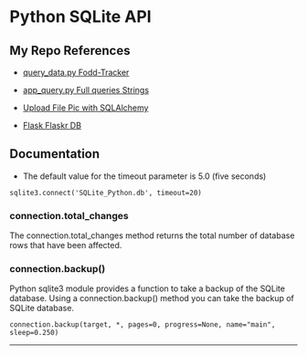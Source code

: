 Python SQLite API 
=======================


My Repo References
------------------

- [query_data.py Fodd-Tracker](https://github.com/Koubae/Programming-CookBook/blob/master/Back-End/Python/External%20Libraries/Flask/Flask_website_examples/02%20Food-Tracker/query_data.py)

- [app_query.py  Full queries Strings](https://github.com/Koubae/Programming-CookBook/blob/master/Back-End/Python/External%20Libraries/Flask/Flask_website_examples/05%20Question%20-%20Answer%20App/app_query.py)

- [Upload File Pic with SQLAlchemy](https://github.com/Koubae/Programming-CookBook/blob/master/Back-End/Python/External%20Libraries/Flask/Flask_website_examples/03%20Uploads/B%20Version/app.py)

- [Flask Flaskr DB](https://github.com/Koubae/Programming-CookBook/blob/master/Back-End/Python/External%20Libraries/Flask/Flask_website_examples/04%20Flaskr/flaskr/db.py)

Documentation
---------


* The default value for the timeout parameter is 5.0 (five seconds)

```
sqlite3.connect('SQLite_Python.db', timeout=20)
```

###  connection.total_changes

The connection.total_changes method returns the total number of database rows that have been affected.

### connection.backup() 

Python sqlite3 module provides a function to take a backup of the SQLite database. Using a connection.backup() method you can take the backup of SQLite database.

```
connection.backup(target, *, pages=0, progress=None, name="main", sleep=0.250)
```


-----------------------------------------------------------------------------------------------------
